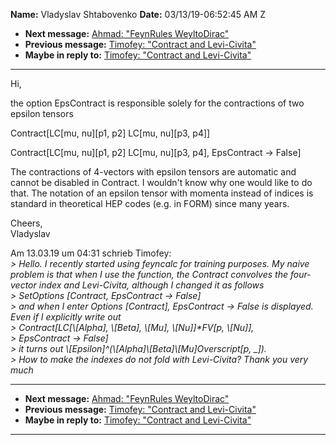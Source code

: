 **Name:** Vladyslav Shtabovenko
**Date:** 03/13/19-06:52:45 AM Z

  - **Next message:** [Ahmad: "FeynRules WeyltoDirac"](1495.html)
  - **Previous message:** [Timofey: "Contract and
    Levi-Civita"](1493.html)
  - **Maybe in reply to:** [Timofey: "Contract and
    Levi-Civita"](1493.html)

-----

Hi,  

the option EpsContract is responsible solely for the contractions of two
epsilon tensors  

Contract[LC[mu, nu][p1, p2] LC[mu,
nu][p3, p4]]  

Contract[LC[mu, nu][p1, p2] LC[mu,
nu][p3, p4], EpsContract -\> False]  

The contractions of 4-vectors with epsilon tensors are automatic and
cannot be disabled in Contract. I wouldn't know why one would like to do
that. The notation of an epsilon tensor with momenta instead of indices
is standard in theoretical HEP codes (e.g. in FORM) since many years.  

Cheers,  
Vladyslav  

Am 13.03.19 um 04:31 schrieb Timofey:  
*\> Hello. I recently started using feyncalc for training purposes. My
naive problem is that when I use the function, the Contract convolves
the four-vector index and Levi-Civita, although I changed it as
follows*  
*\> SetOptions [Contract, EpsContract -\> False]*  
*\> and when I enter Options [Contract], EpsContract -\> False
is displayed. Even if I explicitly write out*  
*\> Contract[LC[\\[Alpha], \\[Beta],
\\[Mu], \\[Nu]]\*FV[p, \\[Nu]],*  
*\> EpsContract -\> False]*  
*\> it turns out
\\[Epsilon]^(\\[Alpha]\\[Beta]\\[Mu]Overscript[p,
\_]).*  
*\> How to make the indexes do not fold with Levi-Civita? Thank you very
much*  

-----

  - **Next message:** [Ahmad: "FeynRules WeyltoDirac"](1495.html)
  - **Previous message:** [Timofey: "Contract and
    Levi-Civita"](1493.html)
  - **Maybe in reply to:** [Timofey: "Contract and
    Levi-Civita"](1493.html)

-----

